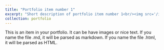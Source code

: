 ```yaml
---
title: "Portfolio item number 1"
excerpt: "Short description of portfolio item number 1<br/><img src='/images/dataviz.png'>"
collection: portfolio
---
```


This is an item in your portfolio. It can be have images or nice text. If you name the file .md, it will be parsed as markdown. If you name the file .html, it will be parsed as HTML. 
